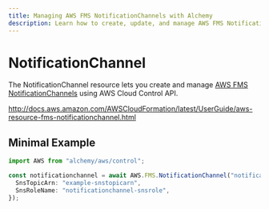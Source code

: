 ```yaml
---
title: Managing AWS FMS NotificationChannels with Alchemy
description: Learn how to create, update, and manage AWS FMS NotificationChannels using Alchemy Cloud Control.
---
```


# NotificationChannel

The NotificationChannel resource lets you create and manage [AWS FMS NotificationChannels](https://docs.aws.amazon.com/fms/latest/userguide/) using AWS Cloud Control API.

http://docs.aws.amazon.com/AWSCloudFormation/latest/UserGuide/aws-resource-fms-notificationchannel.html

## Minimal Example

```ts
import AWS from "alchemy/aws/control";

const notificationchannel = await AWS.FMS.NotificationChannel("notificationchannel-example", {
  SnsTopicArn: "example-snstopicarn",
  SnsRoleName: "notificationchannel-snsrole",
});
```

